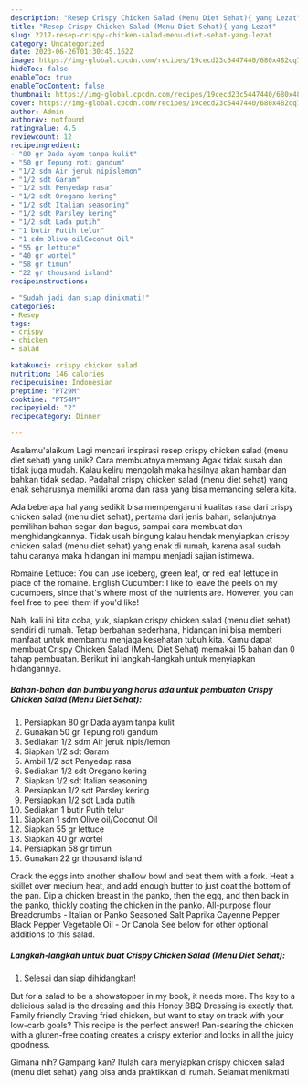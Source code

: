```yaml
---
description: "Resep Crispy Chicken Salad (Menu Diet Sehat){ yang Lezat"
title: "Resep Crispy Chicken Salad (Menu Diet Sehat){ yang Lezat"
slug: 2217-resep-crispy-chicken-salad-menu-diet-sehat-yang-lezat
category: Uncategorized
date: 2023-06-26T01:30:45.162Z
image: https://img-global.cpcdn.com/recipes/19cecd23c5447440/680x482cq70/crispy-chicken-salad-menu-diet-sehat-foto-resep-utama.jpg
hideToc: false
enableToc: true
enableTocContent: false
thumbnail: https://img-global.cpcdn.com/recipes/19cecd23c5447440/680x482cq70/crispy-chicken-salad-menu-diet-sehat-foto-resep-utama.jpg
cover: https://img-global.cpcdn.com/recipes/19cecd23c5447440/680x482cq70/crispy-chicken-salad-menu-diet-sehat-foto-resep-utama.jpg
author: Admin
authorAv: notfound
ratingvalue: 4.5
reviewcount: 12
recipeingredient:
- "80 gr Dada ayam tanpa kulit"
- "50 gr Tepung roti gandum"
- "1/2 sdm Air jeruk nipislemon"
- "1/2 sdt Garam"
- "1/2 sdt Penyedap rasa"
- "1/2 sdt Oregano kering"
- "1/2 sdt Italian seasoning"
- "1/2 sdt Parsley kering"
- "1/2 sdt Lada putih"
- "1 butir Putih telur"
- "1 sdm Olive oilCoconut Oil"
- "55 gr lettuce"
- "40 gr wortel"
- "58 gr timun"
- "22 gr thousand island"
recipeinstructions:

- "Sudah jadi dan siap dinikmati!"
categories:
- Resep
tags:
- crispy
- chicken
- salad

katakunci: crispy chicken salad 
nutrition: 146 calories
recipecuisine: Indonesian
preptime: "PT29M"
cooktime: "PT54M"
recipeyield: "2"
recipecategory: Dinner

---
```



Asalamu'alaikum Lagi mencari inspirasi resep crispy chicken salad (menu diet sehat) yang unik? Cara membuatnya memang Agak tidak susah dan tidak juga mudah. Kalau keliru mengolah maka hasilnya akan hambar dan bahkan tidak sedap. Padahal crispy chicken salad (menu diet sehat) yang enak seharusnya memiliki aroma dan rasa yang bisa memancing selera kita.


Ada beberapa hal yang sedikit bisa mempengaruhi kualitas rasa dari crispy chicken salad (menu diet sehat), pertama dari jenis bahan, selanjutnya pemilihan bahan segar dan bagus, sampai cara membuat dan menghidangkannya. Tidak usah bingung kalau hendak menyiapkan crispy chicken salad (menu diet sehat) yang enak di rumah, karena asal sudah tahu caranya maka hidangan ini mampu menjadi sajian istimewa.

Romaine Lettuce: You can use iceberg, green leaf, or red leaf lettuce in place of the romaine. English Cucumber: I like to leave the peels on my cucumbers, since that&#39;s where most of the nutrients are. However, you can feel free to peel them if you&#39;d like!


Nah, kali ini kita coba, yuk, siapkan crispy chicken salad (menu diet sehat) sendiri di rumah. Tetap berbahan sederhana, hidangan ini bisa memberi manfaat untuk membantu menjaga kesehatan tubuh kita. Kamu dapat membuat Crispy Chicken Salad (Menu Diet Sehat) memakai 15 bahan dan 0 tahap pembuatan. Berikut ini langkah-langkah untuk menyiapkan hidangannya.

<!--inarticleads1-->

##### Bahan-bahan dan bumbu yang harus ada untuk pembuatan Crispy Chicken Salad (Menu Diet Sehat):

1. Persiapkan 80 gr Dada ayam tanpa kulit
1. Gunakan 50 gr Tepung roti gandum
1. Sediakan 1/2 sdm Air jeruk nipis/lemon
1. Siapkan 1/2 sdt Garam
1. Ambil 1/2 sdt Penyedap rasa
1. Sediakan 1/2 sdt Oregano kering
1. Siapkan 1/2 sdt Italian seasoning
1. Persiapkan 1/2 sdt Parsley kering
1. Persiapkan 1/2 sdt Lada putih
1. Sediakan 1 butir Putih telur
1. Siapkan 1 sdm Olive oil/Coconut Oil
1. Siapkan 55 gr lettuce
1. Siapkan 40 gr wortel
1. Persiapkan 58 gr timun
1. Gunakan 22 gr thousand island


Crack the eggs into another shallow bowl and beat them with a fork. Heat a skillet over medium heat, and add enough butter to just coat the bottom of the pan. Dip a chicken breast in the panko, then the egg, and then back in the panko, thickly coating the chicken in the panko. All-purpose flour Breadcrumbs - Italian or Panko Seasoned Salt Paprika Cayenne Pepper Black Pepper Vegetable Oil - Or Canola See below for other optional additions to this salad. 

<!--inarticleads2-->

##### Langkah-langkah untuk buat Crispy Chicken Salad (Menu Diet Sehat):


1. Selesai dan siap dihidangkan!

But for a salad to be a showstopper in my book, it needs more. The key to a delicious salad is the dressing and this Honey BBQ Dressing is exactly that. Family friendly Craving fried chicken, but want to stay on track with your low-carb goals? This recipe is the perfect answer! Pan-searing the chicken with a gluten-free coating creates a crispy exterior and locks in all the juicy goodness. 

Gimana nih? Gampang kan? Itulah cara menyiapkan crispy chicken salad (menu diet sehat) yang bisa anda praktikkan di rumah. Selamat menikmati
